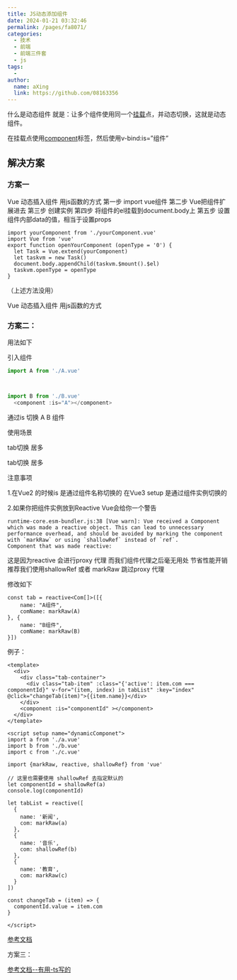 ```yaml
---
title: JS动态添加组件
date: 2024-01-21 03:32:46
permalink: /pages/fa8071/
categories:
  - 技术
  - 前端
  - 前端三件套
  - js
tags:
  - 
author: 
  name: aXing
  link: https://github.com/08163356
---
```

什么是动态组件 就是：让多个组件使用同一个[挂载](https://so.csdn.net/so/search?q=挂载&spm=1001.2101.3001.7020)点，并动态切换，这就是动态组件。

在挂载点使用[component](https://so.csdn.net/so/search?q=component&spm=1001.2101.3001.7020)标签，然后使用v-bind:is=”组件”

## 解决方案

### 方案一

Vue 动态插入组件 用js函数的方式
第一步 import vue组件
第二步 Vue把组件扩展进去
第三步 创建实例
第四步 将组件的el挂载到document.body上
第五步 设置组件内部data的值，相当于设置props

```
import yourComponent from './yourComponent.vue'
import Vue from 'vue'
export function openYourComponent (openType = '0') {
  let Task = Vue.extend(yourComponent)
  let taskvm = new Task()
  document.body.appendChild(taskvm.$mount().$el)
  taskvm.openType = openType
}

```

（上述方法没用）

Vue 动态插入组件 用js函数的方式

### 方案二：

用法如下

引入组件

```javascript
import A from './A.vue'



import B from './B.vue'
  <component :is="A"></component>
```

通过is 切换 A B 组件

使用场景

tab切换 居多

tab切换 居多

注意事项 

1.在Vue2 的时候is 是通过组件名称切换的 在Vue3 setup 是通过组件实例切换的

2.如果你把组件实例放到Reactive Vue会给你一个警告

```
runtime-core.esm-bundler.js:38 [Vue warn]: Vue received a Component which was made a reactive object. This can lead to unnecessary performance overhead, and should be avoided by marking the component with `markRaw` or using `shallowRef` instead of `ref`. 
Component that was made reactive: 
```

这是因为reactive 会进行proxy 代理 而我们组件代理之后毫无用处 节省性能开销 推荐我们使用shallowRef 或者  markRaw 跳过proxy 代理

修改如下

```
const tab = reactive<Com[]>([{
    name: "A组件",
    comName: markRaw(A)
}, {
    name: "B组件",
    comName: markRaw(B)
}])
```

例子：

```
<template>
  <div>
    <div class="tab-container">
      <div class="tab-item" :class="{'active': item.com === componentId}" v-for="(item, index) in tabList" :key="index" @click="changeTab(item)">{{item.name}}</div>
    </div>
    <component :is="componentId" ></component>
  </div>
</template>
 
<script setup name="dynamicComponet">
import a from './a.vue'
import b from './b.vue'
import c from './c.vue'
 
import {markRaw, reactive, shallowRef} from 'vue'
 
// 这里也需要使用 shallowRef 去指定默认的
let componentId = shallowRef(a)
console.log(componentId)
 
let tabList = reactive([
  {
    name: '新闻',
    com: markRaw(a)
  },
  {
    name: '音乐',
    com: shallowRef(b)
  },
  {
    name: '教育',
    com: markRaw(c)
  }
])
 
const changeTab = (item) => {
  componentId.value = item.com
}
 
</script>
```

[参考文档](https://blog.51cto.com/u_15127641/2754528)

方案三：

[参考文档--有用-ts写的](https://blog.csdn.net/qq_38074118/article/details/115912828?spm=1001.2101.3001.6650.5&utm_medium=distribute.pc_relevant.none-task-blog-2~default~CTRLIST~default-5-115912828-blog-122891279.pc_relevant_multi_platform_whitelistv1_exp2&depth_1-utm_source=distribute.pc_relevant.none-task-blog-2~default~CTRLIST~default-5-115912828-blog-122891279.pc_relevant_multi_platform_whitelistv1_exp2&utm_relevant_index=6)


